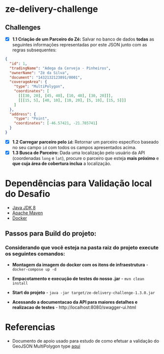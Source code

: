 # ze-delivery-challenge

## Challenges

- [x] **1.1 Criação de um Parceiro do Zé:**  Salvar no banco de dados  **todas**  as seguintes informações representadas por este JSON junto com as regras subsequentes:
```json
{
  "id": 1, 
  "tradingName": "Adega da Cerveja - Pinheiros",
  "ownerName": "Zé da Silva",
  "document": "1432132123891/0001",
  "coverageArea": { 
    "type": "MultiPolygon", 
    "coordinates": [
      [[[30, 20], [45, 40], [10, 40], [30, 20]]], 
      [[[15, 5], [40, 10], [10, 20], [5, 10], [15, 5]]]
    ]
  },
  "address": { 
    "type": "Point",
    "coordinates": [-46.57421, -21.785741]
  }
}
```

- [x] **1.2 Carregar parceiro pelo  `id`:** Retornar um parceiro específico baseado no seu campo  `id`  com todos os campos apresentados acima.
- [x] **1.3 Busca de Parceiro:** Dada uma localização pelo usuário da API (coordenadas  `long`  e  `lat`), procure o parceiro que esteja  **mais próximo**  e  **que cuja área de cobertura inclua**  a localização.

# Dependências para Validação local do Desafio

 - [Java JDK 8](https://www.oracle.com/br/java/technologies/javase/javase-jdk8-downloads.html)
 - [Apache Maven](https://maven.apache.org/download.cgi)
 - [Docker](https://www.docker.com/products/docker-desktop) 
## Passos para Build do projeto:
### Considerando que você esteja na pasta raiz do projeto execute os seguintes comandos:
- **Montagem da imagem do docker com os itens de infraestrutura**
		- `docker-compose up -d`
- **Empacotamento e execução de testes do nosso .jar**
		-  `mvn clean install`
- **Start do projeto**
		- `java -jar target/ze-delivery-challenge-1.3.0.jar`

- **Acessando a documentacao da API para maiores detalhes e realizacao de testes**
		- http://localhost:8080/swagger-ui.html
	
# Referencias
- Documento de apoio usado para estudo de como efetuar a validação do GeoJSON MultiPolygon type [aqui](https://tools.ietf.org/html/rfc7946#section-3.1.6)